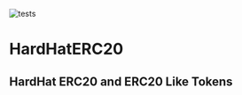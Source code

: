 ![tests](https://user-images.githubusercontent.com/61128114/224771606-f49b80be-790b-4c6d-a536-674237dfe375.png)
# HardHatERC20
## HardHat ERC20 and ERC20 Like Tokens
